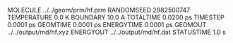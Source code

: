 MOLECULE    ../../geom/prm/hf.prm
RANDOMSEED             2982500747
TEMPERATURE                 0.0 K
BOUNDARY                   10.0 A
TOTALTIME               0.0200 ps
TIMESTEP                0.0001 ps
GEOMTIME                0.0001 ps
ENERGYTIME              0.0001 ps
GEOMOUT      ../../output/md/hf.xyz
ENERGYOUT    ../../output/md/hf.dat
STATUSTIME                  1.0 s
